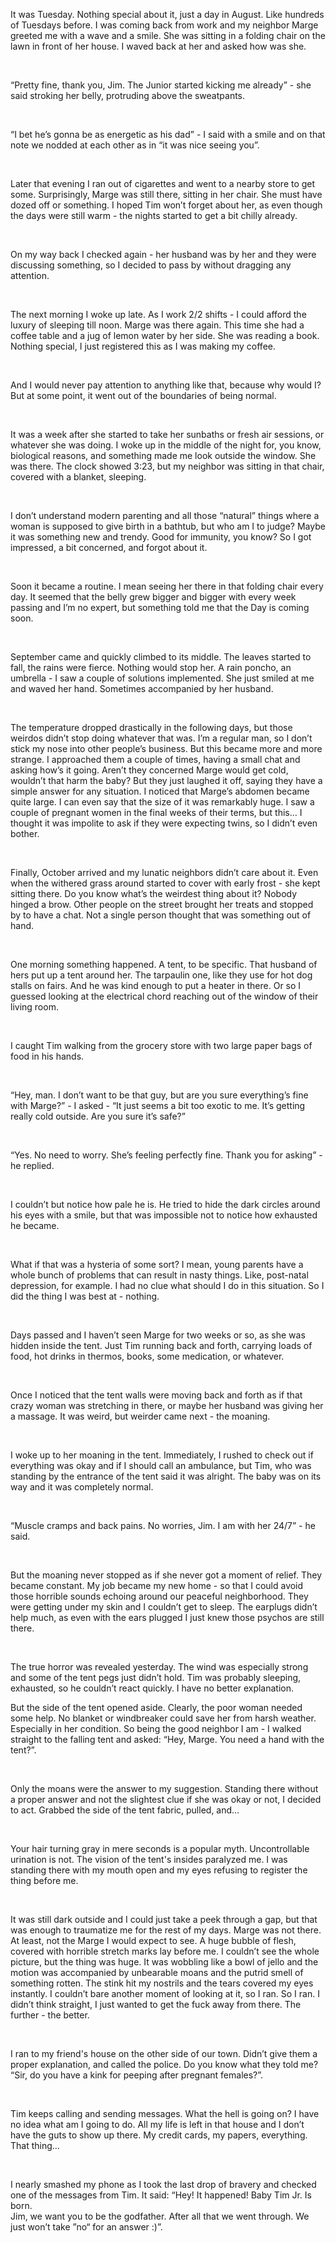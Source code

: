 It was Tuesday. Nothing special about it, just a day in August. Like hundreds of Tuesdays before. I was coming back from work and my neighbor Marge greeted me with a wave and a smile. She was sitting in a  folding chair on the lawn in front of her house. I waved back at her and asked how was she.

&#x200B;

“Pretty fine, thank you, Jim. The Junior started kicking me already” - she said stroking her belly, protruding above the sweatpants. 

&#x200B;

“I bet he’s gonna be as energetic as his dad” - I said with a smile and on that note we nodded at each other as in “it was nice seeing you”.

&#x200B;

Later that evening I ran out of cigarettes and went to a nearby store to get some. Surprisingly, Marge was still there, sitting in her chair. She must have dozed off or something. I hoped Tim won’t forget about her, as even though the days were still warm - the nights started to get a bit chilly already. 

&#x200B;

On my way back I checked again - her husband was by her and they were discussing something, so I decided to pass by without dragging any attention. 

&#x200B;

The next morning I woke up late. As I work 2/2 shifts - I could afford the luxury of sleeping till noon. Marge was there again. This time she had a coffee table and a jug of lemon water by her side. She was reading a book. Nothing special, I just registered this as I was making my coffee. 

&#x200B;

And I would never pay attention to anything like that, because why would I? But at some point, it went out of the boundaries of being normal. 

&#x200B;

It was a week after she started to take her sunbaths or fresh air sessions, or whatever she was doing. I woke up in the middle of the night for, you know, biological reasons, and something made me look outside the window. She was there. The clock showed 3:23, but my neighbor was sitting in that chair, covered with a blanket, sleeping. 

&#x200B;

I don’t understand modern parenting and all those “natural” things where a woman is supposed to give birth in a bathtub, but who am I to judge? Maybe it was something new and trendy. Good for immunity, you know? So I got impressed, a bit concerned, and forgot about it. 

&#x200B;

Soon it became a routine. I mean seeing her there in that folding chair every day. It seemed that the belly grew bigger and bigger with every week passing and I’m no expert, but something told me that the Day is coming soon. 

&#x200B;

September came and quickly climbed to its middle. The leaves started to fall, the rains were fierce. Nothing would stop her. A rain poncho, an umbrella - I saw a couple of solutions implemented. She just smiled at me and waved her hand. Sometimes accompanied by her husband. 

&#x200B;

The temperature dropped drastically in the following days, but those weirdos didn’t stop doing whatever that was. I’m a regular man, so I don’t stick my nose into other people’s business. But this became more and more strange. I approached them a couple of times, having a small chat and asking how’s it going. Aren’t they concerned Marge would get cold, wouldn’t that harm the baby? But they just laughed it off, saying they have a simple answer for any situation. I noticed that Marge’s abdomen became quite large. I can even say that the size of it was remarkably huge. I saw a couple of pregnant women in the final weeks of their terms, but this… I thought it was impolite to ask if they were expecting twins, so I didn’t even bother. 

&#x200B;

Finally, October arrived and my lunatic neighbors didn’t care about it. Even when the withered grass around started to cover with early frost - she kept sitting there. Do you know what’s the weirdest thing about it? Nobody hinged a brow.  Other people on the street brought her treats and stopped by to have a chat. Not a single person thought that was something out of hand. 

&#x200B;

One morning something happened. A tent, to be specific. That husband of hers put up a tent around her. The tarpaulin one, like they use for hot dog stalls on fairs. And he was kind enough to put a heater in there.  Or so I guessed looking at the electrical chord reaching out of the window of their living room. 

&#x200B;

I caught Tim walking from the grocery store with two large paper bags of food in his hands. 

&#x200B;

“Hey, man. I don’t want to be that guy, but are you sure everything’s fine with Marge?” - I asked - “It just seems a bit too exotic to me. It’s getting really cold outside. Are you sure it’s safe?”

&#x200B;

“Yes. No need to worry. She’s feeling perfectly fine. Thank you for asking” - he replied. 

&#x200B;

I couldn’t but notice how pale he is. He tried to hide the dark circles around his eyes with a smile, but that was impossible not to notice how exhausted he became. 

&#x200B;

What if that was a hysteria of some sort? I mean, young parents have a whole bunch of problems that can result in nasty things. Like, post-natal depression, for example. I had no clue what should I do in this situation. So I did the thing I was best at - nothing. 

&#x200B;

Days passed and I haven’t seen Marge for two weeks or so, as she was hidden inside the tent. Just Tim running back and forth, carrying loads of food, hot drinks in thermos, books, some medication, or whatever. 

&#x200B;

Once I noticed that the tent walls were moving back and forth as if that crazy woman was stretching in there, or maybe her husband was giving her a massage. It was weird, but weirder came next - the moaning. 

&#x200B;

I woke up to her moaning in the tent. Immediately, I rushed to check out if everything was okay and if I should call an ambulance, but Tim, who was standing by the entrance of the tent said it was alright. The baby was on its way and it was completely normal. 

&#x200B;

“Muscle cramps and back pains. No worries, Jim. I am with her 24/7” - he said. 

&#x200B;

But the moaning never stopped as if she never got a moment of relief. They became constant. My job became my new home - so that I could avoid those horrible sounds echoing around our peaceful neighborhood. They were getting under my skin and I couldn’t get to sleep. The earplugs didn’t help much, as even with the ears plugged I just knew those psychos are still there.

&#x200B;

The true horror was revealed yesterday. The wind was especially strong and some of the tent pegs just didn’t hold. Tim was probably sleeping, exhausted, so he couldn’t react quickly. I have no better explanation. 

But the side of the tent opened aside. Clearly, the poor woman needed some help. No blanket or windbreaker could save her from harsh weather. Especially in her condition. So being the good neighbor I am - I walked straight to the falling tent and asked: “Hey, Marge. You need a hand with the tent?”.

&#x200B;

Only the moans were the answer to my suggestion. Standing there without a proper answer and not the slightest clue if she was okay or not, I decided to act. Grabbed the side of the tent fabric, pulled, and…

&#x200B;

Your hair turning gray in mere seconds is a popular myth. Uncontrollable urination is not. The vision of the tent's insides paralyzed me. I was standing there with my mouth open and my eyes refusing to register the thing before me. 

&#x200B;

It was still dark outside and I could just take a peek through a gap, but that was enough to traumatize me for the rest of my days. Marge was not there. At least, not the Marge I would expect to see. A huge bubble of flesh, covered with horrible stretch marks lay before me. I couldn’t see the whole picture, but the thing was huge. It was wobbling like a bowl of jello and the motion was accompanied by unbearable moans and the putrid smell of something rotten. The stink hit my nostrils and the tears covered my eyes instantly. I couldn’t bare another moment of looking at it, so I ran.  So I ran. I didn’t think straight, I just wanted to get the fuck away from there. The further - the better. 

&#x200B;

I ran to my friend's house on the other side of our town. Didn’t give them a proper explanation, and called the police. Do you know what they told me? “Sir, do you have a kink for peeping after pregnant females?”.

&#x200B;

Tim keeps calling and sending messages. What the hell is going on? I have no idea what am I going to do. All my life is left in that house and I don’t have the guts to show up there. My credit cards, my papers, everything. That thing…

&#x200B;

I nearly smashed my phone as I took the last drop of bravery and checked one of the messages from Tim. It said: “Hey! It happened! Baby Tim Jr. Is born.   
Jim, we want you to be the godfather. After all that we went through. We just won’t take ”no“ for an answer :)”.
